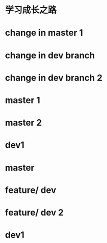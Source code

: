 # 学习成长之路
# change in master 1
# change in dev branch
# change in dev branch 2

# master 1
# master 2
# dev1

# master

# feature/ dev
# feature/ dev 2

# dev1